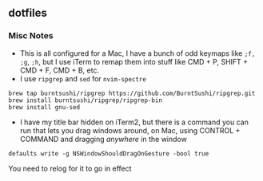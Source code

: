 ## dotfiles

### Misc Notes

- This is all configured for a Mac, I have a bunch of odd keymaps like `;f,` `;g`, `;h`, but I use iTerm to remap them into stuff like CMD + P, SHIFT + CMD + F, CMD + B, etc.
- I use `ripgrep` and `sed` for `nvim-spectre`

```shell
brew tap burntsushi/ripgrep https://github.com/BurntSushi/ripgrep.git
brew install burntsushi/ripgrep/ripgrep-bin
brew install gnu-sed
```

- I have my title bar hidden on iTerm2, but there is a command you can run that lets you drag windows around, on Mac, using CONTROL + COMMAND and dragging _anywhere_ in the window

```shell
defaults write -g NSWindowShouldDragOnGesture -bool true
```

You need to relog for it to go in effect
